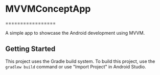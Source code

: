 # MVVMConceptApp
=================

A simple app to showcase the Android development using MVVM.

Getting Started
---------------
This project uses the Gradle build system. To build this project, use the
`gradlew build` command or use "Import Project" in Android Studio.